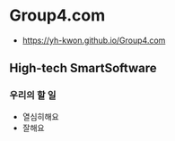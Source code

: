 # Group4.com
- https://yh-kwon.github.io/Group4.com
## High-tech SmartSoftware
### 우리의 할 일
- 열심히해요
- 잘해요
<img src=""/>
